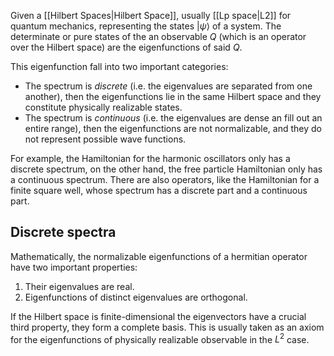 Given a [[Hilbert Spaces|Hilbert Space]], usually [[Lp space|L2]] for quantum mechanics, representing the states $|\psi\rangle$ of a system. The determinate or pure states of the an observable $Q$ (which is an operator over the Hilbert space) are the eigenfunctions of said $Q$.

This eigenfunction fall into two important categories:
- The spectrum is *discrete* (i.e. the eigenvalues are separated from one another), then the eigenfunctions lie in the same Hilbert space and they constitute physically realizable states.
- The spectrum is *continuous* (i.e. the eigenvalues are dense an fill out an entire range), then the eigenfunctions are not normalizable, and they do not represent possible wave functions.

For example, the Hamiltonian for the harmonic oscillators only has a discrete spectrum, on the other hand, the free particle Hamiltonian only has a continuous spectrum. There are also operators, like the Hamiltonian for a finite square well, whose spectrum has a discrete part and a continuous part.


## Discrete spectra

Mathematically, the normalizable eigenfunctions of a hermitian operator have two important properties:
1. Their eigenvalues are real.
2. Eigenfunctions of distinct eigenvalues are orthogonal.

If the Hilbert space is finite-dimensional the eigenvectors have a crucial third property, they form a complete basis. This is usually taken as an axiom for the eigenfunctions of physically realizable observable in the $L^2$ case.
